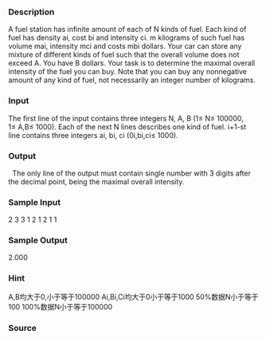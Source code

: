 
### Description
A fuel station has infinite amount of each of N kinds of fuel. Each kind of fuel has density ai, cost bi and intensity ci. m kilograms of such fuel has volume mai, intensity mci and costs mbi dollars. Your car can store any mixture of different kinds of fuel such that the overall volume does not exceed A. You have B dollars. Your task is to determine the maximal overall intensity of the fuel you can buy. Note that you can buy any nonnegative amount of any kind of fuel, not necessarily an integer number of kilograms.



### Input
The first line of the input contains three integers N, A, B (1≤ N≤ 100000, 1≤ A,B≤ 1000). Each of the next N lines describes one kind of fuel. i+1-st line contains three integers ai, bi, ci (0i,bi,ci≤ 1000).



### Output

 
The only line of the output must contain single number with 3 digits after the decimal point, being the maximal overall intensity.

### Sample Input
2 3 3
1 2 1
2 1 1

### Sample Output
2.000

### Hint
A,B均大于0,小于等于100000 Ai,Bi,Ci均大于0小于等于1000 50%数据N小于等于100 100%数据N小于等于100000
### Source
